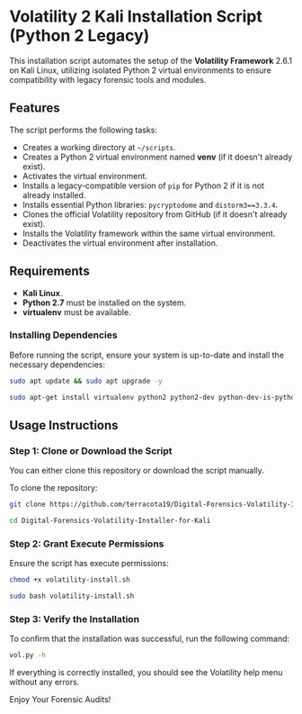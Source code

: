 # Volatility 2 Kali Installation Script (Python 2 Legacy)

This installation script automates the setup of the **Volatility Framework** 2.6.1 on Kali Linux, utilizing isolated Python 2 virtual environments to ensure compatibility with legacy forensic tools and modules.

## Features

The script performs the following tasks:

- Creates a working directory at `~/scripts`.
- Creates a Python 2 virtual environment named **venv** (if it doesn't already exist).
- Activates the virtual environment.
- Installs a legacy-compatible version of `pip` for Python 2 if it is not already installed.
- Installs essential Python libraries: `pycryptodome` and `distorm3==3.3.4`.
- Clones the official Volatility repository from GitHub (if it doesn't already exist).
- Installs the Volatility framework within the same virtual environment.
- Deactivates the virtual environment after installation.

## Requirements

- **Kali Linux**.
- **Python 2.7** must be installed on the system.
- **virtualenv** must be available.

### Installing Dependencies

Before running the script, ensure your system is up-to-date and install the necessary dependencies:

```bash
sudo apt update && sudo apt upgrade -y
```
```bash
sudo apt-get install virtualenv python2 python2-dev python-dev-is-python3 git build-essential libssl-dev libffi-dev python2.7-dev -y
```
## Usage Instructions

### Step 1: Clone or Download the Script

You can either clone this repository or download the script manually.

To clone the repository:

```bash
git clone https://github.com/terracota19/Digital-Forensics-Volatility-Installer-for-Kali.git
```
```bash
cd Digital-Forensics-Volatility-Installer-for-Kali
```

### Step 2: Grant Execute Permissions

Ensure the script has execute permissions:

```bash
chmod +x volatility-install.sh
```
```bash
sudo bash volatility-install.sh
```
### Step 3: Verify the Installation
To confirm that the installation was successful, run the following command:

```bash
vol.py -h
```
If everything is correctly installed, you should see the Volatility help menu without any errors.

Enjoy Your Forensic Audits!
